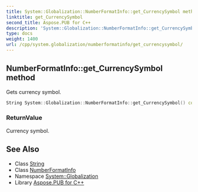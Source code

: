 ```yaml
---
title: System::Globalization::NumberFormatInfo::get_CurrencySymbol method
linktitle: get_CurrencySymbol
second_title: Aspose.PUB for C++
description: 'System::Globalization::NumberFormatInfo::get_CurrencySymbol method. Gets currency symbol in C++.'
type: docs
weight: 1400
url: /cpp/system.globalization/numberformatinfo/get_currencysymbol/
---
```

## NumberFormatInfo::get_CurrencySymbol method


Gets currency symbol.

```cpp
String System::Globalization::NumberFormatInfo::get_CurrencySymbol() const
```


### ReturnValue

Currency symbol.

## See Also

* Class [String](../../../system/string/)
* Class [NumberFormatInfo](../)
* Namespace [System::Globalization](../../)
* Library [Aspose.PUB for C++](../../../)
